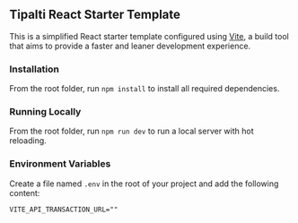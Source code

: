## Tipalti React Starter Template

This is a simplified React starter template configured using [Vite](https://vitejs.dev/guide/), a build tool that aims to provide a faster and leaner development experience.

### Installation

From the root folder, run `npm install` to install all required dependencies.

### Running Locally

From the root folder, run `npm run dev` to run a local server with hot reloading.


### Environment Variables

Create a file named `.env` in the root of your project and add the following content:

```properties
VITE_API_TRANSACTION_URL=""

